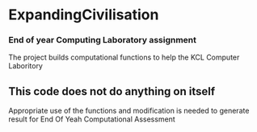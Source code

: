 # ExpandingCivilisation
### End of year Computing Laboratory assignment

The project builds computational functions to help the KCL Computer Laboritory
## This code does not do anything on itself
Appropriate use of the functions and modification is needed to generate result for End Of Yeah Computational Assessment


